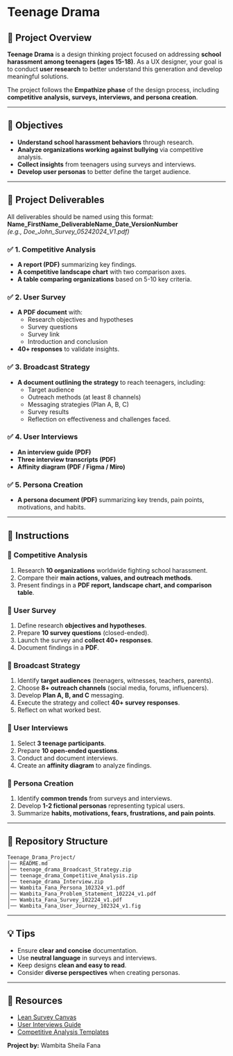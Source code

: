 # Teenage Drama

## 📌 Project Overview  
**Teenage Drama** is a design thinking project focused on addressing **school harassment among teenagers (ages 15-18)**. As a UX designer, your goal is to conduct **user research** to better understand this generation and develop meaningful solutions.

The project follows the **Empathize phase** of the design process, including **competitive analysis, surveys, interviews, and persona creation**.

---

## 🎯 Objectives  
- **Understand school harassment behaviors** through research.
- **Analyze organizations working against bullying** via competitive analysis.
- **Collect insights** from teenagers using surveys and interviews.
- **Develop user personas** to better define the target audience.

---

## 📂 Project Deliverables  
All deliverables should be named using this format:  
**Name_FirstName_DeliverableName_Date_VersionNumber**  
_(e.g., Doe_John_Survey_05242024_V1.pdf)_

### ✅ 1. Competitive Analysis  
- **A report (PDF)** summarizing key findings.  
- **A competitive landscape chart** with two comparison axes.  
- **A table comparing organizations** based on 5-10 key criteria.

### ✅ 2. User Survey  
- **A PDF document** with:  
  - Research objectives and hypotheses  
  - Survey questions  
  - Survey link  
  - Introduction and conclusion  
- **40+ responses** to validate insights.

### ✅ 3. Broadcast Strategy  
- **A document outlining the strategy** to reach teenagers, including:  
  - Target audience  
  - Outreach methods (at least 8 channels)  
  - Messaging strategies (Plan A, B, C)  
  - Survey results  
  - Reflection on effectiveness and challenges faced.

### ✅ 4. User Interviews  
- **An interview guide (PDF)**  
- **Three interview transcripts (PDF)**  
- **Affinity diagram (PDF / Figma / Miro)**

### ✅ 5. Persona Creation  
- **A persona document (PDF)** summarizing key trends, pain points, motivations, and habits.  

---

## 📝 Instructions  
### 📍 Competitive Analysis  
1. Research **10 organizations** worldwide fighting school harassment.  
2. Compare their **main actions, values, and outreach methods**.  
3. Present findings in a **PDF report, landscape chart, and comparison table**.

### 📍 User Survey  
1. Define research **objectives and hypotheses**.  
2. Prepare **10 survey questions** (closed-ended).  
3. Launch the survey and **collect 40+ responses**.  
4. Document findings in a **PDF**.

### 📍 Broadcast Strategy  
1. Identify **target audiences** (teenagers, witnesses, teachers, parents).  
2. Choose **8+ outreach channels** (social media, forums, influencers).  
3. Develop **Plan A, B, and C** messaging.  
4. Execute the strategy and collect **40+ survey responses**.  
5. Reflect on what worked best.

### 📍 User Interviews  
1. Select **3 teenage participants**.  
2. Prepare **10 open-ended questions**.  
3. Conduct and document interviews.  
4. Create an **affinity diagram** to analyze findings.

### 📍 Persona Creation  
1. Identify **common trends** from surveys and interviews.  
2. Develop **1-2 fictional personas** representing typical users.  
3. Summarize **habits, motivations, fears, frustrations, and pain points**.  

---

## 📂 Repository Structure  
```
Teenage_Drama_Project/
│── README.md  
│── teenage_drama_Broadcast_Strategy.zip  
│── teenage_drama_Competitive_Analysis.zip  
│── teenage_drama_Interview.zip  
│── Wambita_Fana_Persona_102324_v1.pdf  
│── Wambita_Fana_Problem_Statement_102224_v1.pdf  
│── Wambita_Fana_Survey_102224_v1.pdf  
│── Wambita_Fana_User_Journey_102324_v1.fig  

```

---

## 💡 Tips  
- Ensure **clear and concise** documentation.  
- Use **neutral language** in surveys and interviews.  
- Keep designs **clean and easy to read**.  
- Consider **diverse perspectives** when creating personas.  

---

## 🔗 Resources  
- [Lean Survey Canvas](https://www.leansurveycanvas.com)  
- [User Interviews Guide](https://www.nngroup.com/articles/user-interviews/)  
- [Competitive Analysis Templates](https://www.smartsheet.com/competitive-analysis-templates)  

**Project by:** Wambita Sheila Fana  
